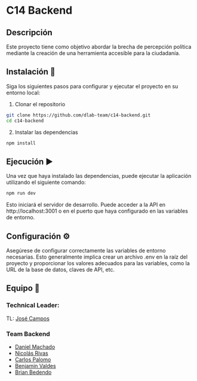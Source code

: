 # C14 Backend

## Descripción

Este proyecto tiene como objetivo abordar la brecha de percepción política mediante la creación de una herramienta accesible para la ciudadanía.

## Instalación 🚀

Siga los siguientes pasos para configurar y ejecutar el proyecto en su entorno local:

1. Clonar el repositorio

```bash
git clone https://github.com/dlab-team/c14-backend.git
cd c14-backend
```

2. Instalar las dependencias

```bash
npm install
```

## Ejecución ▶️

Una vez que haya instalado las dependencias, puede ejecutar la aplicación utilizando el siguiente comando:

```bash
npm run dev
```

Esto iniciará el servidor de desarrollo. Puede acceder a la API en http://localhost:3001 o en el puerto que haya configurado en las variables de entorno.

## Configuración ⚙️

Asegúrese de configurar correctamente las variables de entorno necesarias. Esto generalmente implica crear un archivo .env en la raíz del proyecto y proporcionar los valores adecuados para las variables, como la URL de la base de datos, claves de API, etc.

## Equipo 🤝

### Technical Leader:

TL: [José Campos](https://github.com/josecamposhz)

### Team Backend

- [Daniel Machado](https://github.com/Needforock2)  
- [Nicolás Rivas](https://github.com/nicolasrivas2001)  
- [Carlos Palomo](https://github.com/cepalomos) 
- [Benjamin Valdes](https://github.com/BenjaminValdes)  
- [Brian Bedendo](https://github.com/brachintosh) 

